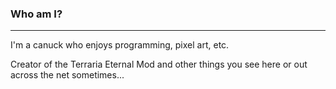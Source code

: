 ### Who am I?

---

I'm a canuck who enjoys programming, pixel art, etc.

Creator of the Terraria Eternal Mod and other things you see here or out across the net sometimes...
